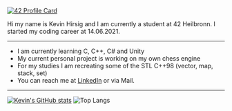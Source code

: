 [![42 Profile Card](https://1337-readme-xi.vercel.app/api/profile?cursus=42cursus&dark=true&leet_logo=hide&login=khirsig)](https://github.com/mohouyizme/1337-readme)

Hi my name is Kevin Hirsig and I am currently a student at 42 Heilbronn.
I started my coding career at 14.06.2021.

---

* I am currently learning C, C++, C# and Unity
* My current personal project is working on my own chess engine
* For my studies I am recreating some of the STL C++98 (vector, map, stack, set)
* You can reach me at [LinkedIn](https://www.linkedin.com/in/kevin-hirsig-149086213/) or via Mail.

---

[![Kevin's GitHub stats](https://github-readme-stats.vercel.app/api?username=khirsig&theme=tokyonight&hide_border=true)](https://github.com/anuraghazra/github-readme-stats)
![Top Langs](https://github-readme-stats.vercel.app/api/top-langs/?username=khirsig&layout=compact&theme=tokyonight&hide_border=true)
